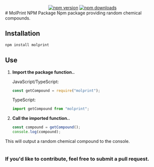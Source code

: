 <div align="center">
    <a href="https://www.npmjs.com/package/molprint"><img src="https://img.shields.io/npm/v/molprint.svg?maxAge=3600" alt="npm version" /></a>
    <a href="https://www.npmjs.com/package/molprint"><img src="https://img.shields.io/npm/dt/molprint.svg?maxAge=3600" alt="npm downloads" /></a>
</div>
# MolPrint NPM Package
Npm package providing random chemical compounds.


## Installation
```bash
npm install molprint
```

## Use
1. **Import the package function..**

    JavaScript/TypeScript:
    ```js
    const getCompound = require("molprint");
    ```

    TypeScript:
    ```ts
    import getCompound from "molprint";
    ```

2. **Call the imported function..**
    ```js
    const compound = getCompound();
    console.log(compound);
    ```
This will output a random chemical compound to the console.
#
### If you'd like to contribute, feel free to submit a pull request.
